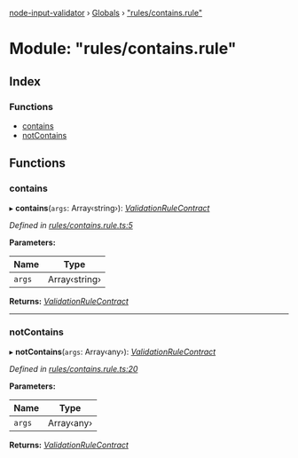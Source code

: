 [node-input-validator](../README.md) › [Globals](../globals.md) › ["rules/contains.rule"](_rules_contains_rule_.md)

# Module: "rules/contains.rule"

## Index

### Functions

* [contains](_rules_contains_rule_.md#contains)
* [notContains](_rules_contains_rule_.md#notcontains)

## Functions

###  contains

▸ **contains**(`args`: Array‹string›): *[ValidationRuleContract](../interfaces/_contracts_.validationrulecontract.md)*

*Defined in [rules/contains.rule.ts:5](https://github.com/bitnbytesio/node-input-validator/blob/f6990fa/src/rules/contains.rule.ts#L5)*

**Parameters:**

Name | Type |
------ | ------ |
`args` | Array‹string› |

**Returns:** *[ValidationRuleContract](../interfaces/_contracts_.validationrulecontract.md)*

___

###  notContains

▸ **notContains**(`args`: Array‹any›): *[ValidationRuleContract](../interfaces/_contracts_.validationrulecontract.md)*

*Defined in [rules/contains.rule.ts:20](https://github.com/bitnbytesio/node-input-validator/blob/f6990fa/src/rules/contains.rule.ts#L20)*

**Parameters:**

Name | Type |
------ | ------ |
`args` | Array‹any› |

**Returns:** *[ValidationRuleContract](../interfaces/_contracts_.validationrulecontract.md)*
